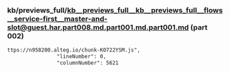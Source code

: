 ### kb/previews_full/kb__previews_full__kb__previews_full__flows__service-first__master-and-slot@guest.har.part008.md.part001.md.part001.md (part 002)

```md
ttps://n958200.alteg.io/chunk-KO722YSM.js",
                "lineNumber": 0,
                "columnNumber": 5621
              
```

```
